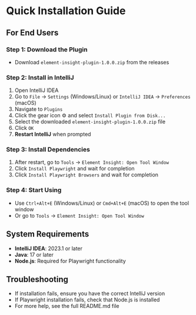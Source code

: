 # Quick Installation Guide

## For End Users

### Step 1: Download the Plugin
- Download `element-insight-plugin-1.0.0.zip` from the releases

### Step 2: Install in IntelliJ
1. Open IntelliJ IDEA
2. Go to `File` → `Settings` (Windows/Linux) or `IntelliJ IDEA` → `Preferences` (macOS)
3. Navigate to `Plugins`
4. Click the gear icon ⚙️ and select `Install Plugin from Disk...`
5. Select the downloaded `element-insight-plugin-1.0.0.zip` file
6. Click `OK`
7. **Restart IntelliJ** when prompted

### Step 3: Install Dependencies
1. After restart, go to `Tools` → `Element Insight: Open Tool Window`
2. Click `Install Playwright` and wait for completion
3. Click `Install Playwright Browsers` and wait for completion

### Step 4: Start Using
- Use `Ctrl+Alt+E` (Windows/Linux) or `Cmd+Alt+E` (macOS) to open the tool window
- Or go to `Tools` → `Element Insight: Open Tool Window`

## System Requirements
- **IntelliJ IDEA**: 2023.1 or later
- **Java**: 17 or later
- **Node.js**: Required for Playwright functionality

## Troubleshooting
- If installation fails, ensure you have the correct IntelliJ version
- If Playwright installation fails, check that Node.js is installed
- For more help, see the full README.md file
